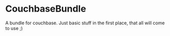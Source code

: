 CouchbaseBundle
===============

A bundle for couchbase. Just basic stuff in the first place, that all will come to use ;)

